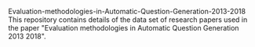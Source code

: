 Evaluation-methodologies-in-Automatic-Question-Generation-2013-2018
This repository contains details of the data set of research papers used in the paper "Evaluation methodologies in Automatic Question Generation 2013 2018". 
